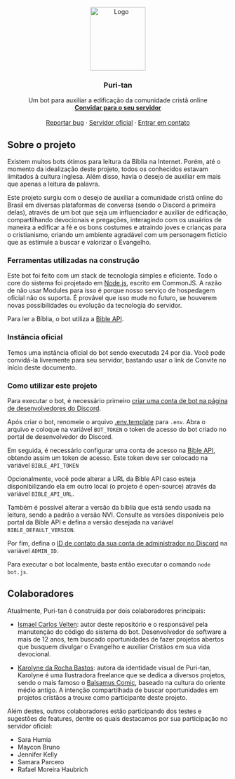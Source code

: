 <p align="center">
  <a href="https://github.com/puri-tan/puri-tan-discord">
    <img src="https://res.cloudinary.com/puri-tan/image/upload/v1614533501/puri-tan-chibi-02.png" alt="Logo" width="126" height="145">
  </a>

  <h3 align="center">Puri-tan</h3>

  <p align="center">
    Um bot para auxiliar a edificação da comunidade cristã online
    <br />
    <a href="https://discord.com/api/oauth2/authorize?client_id=808023709948182619&permissions=8&scope=bot"><strong>Convidar para o seu servidor</strong></a>
    <br />
    <br />
    <a href="https://github.com/puri-tan/puri-tan-discord/issues">Reportar bug</a>
    ·
    <a href="https://discord.gg/9Qbm7Rbjky">Servidor oficial</a>
    ·
    <a href="mailto:ismaelcarlosvelten@gmail.com">Entrar em contato</a>
  </p>
</p>

## Sobre o projeto

Existem muitos bots ótimos para leitura da Bíblia na Internet. Porém, até o momento da idealização deste projeto, todos os conhecidos estavam limitados à cultura inglesa. Além disso, havia o desejo de auxiliar em mais que apenas a leitura da palavra.

Este projeto surgiu com o desejo de auxiliar a comunidade cristã online do Brasil em diversas plataformas de conversa (sendo o Discord a primeira delas), através de um bot que seja um influenciador e auxiliar de edificação, compartilhando devocionais e pregações, interagindo com os usuários de maneira a edificar a fé e os bons costumes e atraindo joves e crianças para o cristianismo, criando um ambiente agradável com um personagem fictício que as estimule a buscar e valorizar o Evangelho.

### Ferramentas utilizadas na construção

Este bot foi feito com um stack de tecnologia simples e eficiente. Todo o core do sistema foi projetado em [Node.js](https://nodejs.org/en/), escrito em CommonJS. A razão de não usar Modules para isso é porque nosso serviço de hospedagem oficial não os suporta. É provável que isso mude no futuro, se houverem novas possibilidades ou evolução da tecnologia do servidor.

Para ler a Bíblia, o bot utiliza a [Bible API](https://bibleapi.co/).

### Instância oficial

Temos uma instância oficial do bot sendo executada 24 por dia. Você pode convidá-la livremente para seu servidor, bastando usar o link de Convite no início deste documento.

### Como utilizar este projeto

Para executar o bot, é necessário primeiro [criar uma conta de bot na página de desenvolvedores do Discord](https://discord.com/developers/docs/intro#bots-and-apps).

Após criar o bot, renomeie o arquivo [.env.template](.env.template) para `.env`. Abra o arquivo e coloque na variável `BOT_TOKEN` o token de acesso do bot criado no portal de desenvolvedor do Discord.

Em seguida, é necessário configurar uma conta de acesso na [Bible API](https://bibleapi.co/), obtendo assim um token de acesso. Este token deve ser colocado na variável `BIBLE_API_TOKEN`

Opcionalmente, você pode alterar a URL da Bible API caso esteja disponibilizando ela em outro local (o projeto é open-source) através da variável `BIBLE_API_URL`.

Também é possível alterar a versão da bíblia que está sendo usada na leitura, sendo a padrão a versão NVI. Consulte as versões disponíveis pelo portal da Bible API e defina a versão desejada na variável `BIBLE_DEFAULT_VERSION`.

Por fim, defina o [ID de contato da sua conta de administrador no Discord](https://support.discord.com/hc/en-us/articles/206346498-Where-can-I-find-my-User-Server-Message-ID) na variável `ADMIN_ID`.

Para executar o bot localmente, basta então executar o comando `node bot.js`.

## Colaboradores

Atualmente, Puri-tan é construída por dois colaboradores principais:

* [Ismael Carlos Velten](https://github.com/ivelten): autor deste repositório e o responsável pela manutenção do código do sistema do bot. Desenvolvedor de software a mais de 12 anos, tem buscado oportunidades de fazer projetos abertos que busquem divulgar o Evangelho e auxiliar Cristãos em sua vida devocional.

* [Karolyne da Rocha Bastos](https://karolynerocha.carrd.co/): autora da identidade visual de Puri-tan, Karolyne é uma Ilustradora freelance que  se dedica a diversos projetos, sendo o mais famoso o [Balsamus Comic](https://balsamuscomic.carrd.co/), baseado na cultura do oriente médio antigo. A intenção compartilhada de buscar oportunidades em projetos cristãos a trouxe como participante deste projeto.

Além destes, outros colaboradores estão participando dos testes e sugestões de features, dentre os quais destacamos por sua participação no servidor oficial:

* Sara Humia
* Maycon Bruno
* Jennifer Kelly
* Samara Parcero
* Rafael Moreira Haubrich
